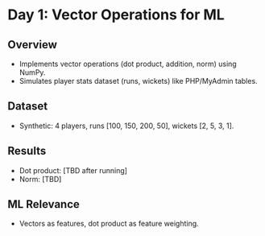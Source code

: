 # Day 1: Vector Operations for ML
## Overview
- Implements vector operations (dot product, addition, norm) using NumPy.
- Simulates player stats dataset (runs, wickets) like PHP/MyAdmin tables.
## Dataset
- Synthetic: 4 players, runs [100, 150, 200, 50], wickets [2, 5, 3, 1].
## Results
- Dot product: [TBD after running]
- Norm: [TBD]
## ML Relevance
- Vectors as features, dot product as feature weighting.